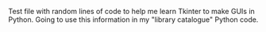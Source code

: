 Test file with random lines of code to help me learn Tkinter to make GUIs in Python. Going to use this information in my "library catalogue" Python code.

